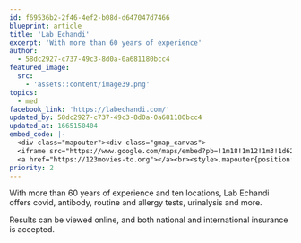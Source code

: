 ```yaml
---
id: f69536b2-2f46-4ef2-b08d-d647047d7466
blueprint: article
title: 'Lab Echandi'
excerpt: 'With more than 60 years of experience'
author:
  - 58dc2927-c737-49c3-8d0a-0a681180bcc4
featured_image:
  src:
    - 'assets::content/image39.png'
topics:
  - med
facebook_link: 'https://labechandi.com/'
updated_by: 58dc2927-c737-49c3-8d0a-0a681180bcc4
updated_at: 1665150404
embed_code: |-
  <div class="mapouter"><div class="gmap_canvas">
  <iframe src="https://www.google.com/maps/embed?pb=!1m18!1m12!1m3!1d62879.39844600065!2d-84.15295766439861!3d9.937086315141428!2m3!1f0!2f0!3f0!3m2!1i1024!2i768!4f13.1!3m3!1m2!1s0x8fa0fd54265c059d%3A0x916b93c7fd53e831!2sLaboratorio%20echandi!5e0!3m2!1ses!2sus!4v1663955680204!5m2!1ses!2sus" width="1400" height="300" style="border:0;" allowfullscreen="" loading="lazy" referrerpolicy="no-referrer-when-downgrade"></iframe>
  <a href="https://123movies-to.org"></a><br><style>.mapouter{position:relative;text-align:right;height:500px;width:1200px;}</style><style>.gmap_canvas {overflow:hidden;background:none!important;height:500px;width:1200px;}</style></div></div>
priority: 2
---
```

With more than 60 years of experience and ten locations, Lab Echandi offers covid, antibody, routine and allergy tests, urinalysis and more.

Results can be viewed online, and both national and international insurance is accepted.